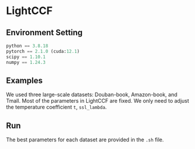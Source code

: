 # LightCCF
## Environment Setting
```python
python == 3.8.18
pytorch == 2.1.0 (cuda:12.1)
scipy == 1.10.1
numpy == 1.24.3
```
## Examples
We used three large-scale datasets: Douban-book, Amazon-book, and Tmall. Most of the parameters in LightCCF are fixed. We only need to adjust the temperature coefficient `t`, `ssl_lambda`.
## Run
The best parameters for each dataset are provided in the `.sh` file.

